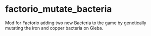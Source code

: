 # factorio_mutate_bacteria
Mod for Factorio adding two new Bacteria to the game by genetically mutating the iron and copper bacteria on Gleba.
